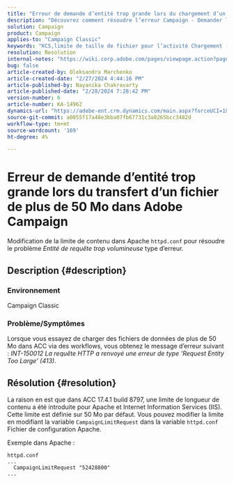 ```yaml
---
title: "Erreur de demande d’entité trop grande lors du chargement d’un fichier de plus de 50 Mo dans Adobe Campaign"
description: "Découvrez comment résoudre l’erreur Campaign - Demander l’entité trop volumineuse. Modifiez la limite de contenu dans le fichier Apache httpd.conf."
solution: Campaign
product: Campaign
applies-to: "Campaign Classic"
keywords: "KCS,limite de taille de fichier pour l’activité Chargement (fichier), Request Entity Too Large, CampaignLimitRequest"
resolution: Resolution
internal-notes: "https://wiki.corp.adobe.com/pages/viewpage.action?pageId=1423015339#ACC-Apache/Tomcat/IIS-WhatisthefilesizelimitforDataloading(file)activity?"
bug: false
article-created-by: Oleksandra Marchenko
article-created-date: "2/27/2024 4:44:16 PM"
article-published-by: Nayanika Chakravarty
article-published-date: "2/28/2024 7:28:42 PM"
version-number: 6
article-number: KA-14962
dynamics-url: "https://adobe-ent.crm.dynamics.com/main.aspx?forceUCI=1&pagetype=entityrecord&etn=knowledgearticle&id=d374466b-8fd5-ee11-9079-6045bd006b3d"
source-git-commit: a0055f17a48e3bba07fb67731c3a8265bcc3482d
workflow-type: tm+mt
source-wordcount: '169'
ht-degree: 4%

---
```


# Erreur de demande d’entité trop grande lors du transfert d’un fichier de plus de 50 Mo dans Adobe Campaign


Modification de la limite de contenu dans Apache `httpd.conf` pour résoudre le problème *Entité de requête trop volumineuse* type d’erreur.

## Description {#description}


### <b>Environnement</b>

Campaign Classic

### <b>Problème/Symptômes</b>

Lorsque vous essayez de charger des fichiers de données de plus de 50 Mo dans ACC via des workflows, vous obtenez le message d’erreur suivant : *INT-150012 La requête HTTP a renvoyé une erreur de type &#39;Request Entity Too Large&#39; (413)*.


## Résolution {#resolution}


La raison en est que dans ACC 17.4.1 build 8797, une limite de longueur de contenu a été introduite pour Apache et Internet Information Services (IIS). Cette limite est définie sur 50 Mo par défaut. Vous pouvez modifier la limite en modifiant la variable `CampaignLimitRequest` dans la variable `httpd.conf` Fichier de configuration Apache.

Exemple dans Apache :


```
httpd.conf
...
  CampaignLimitRequest "52428800"
...
```

